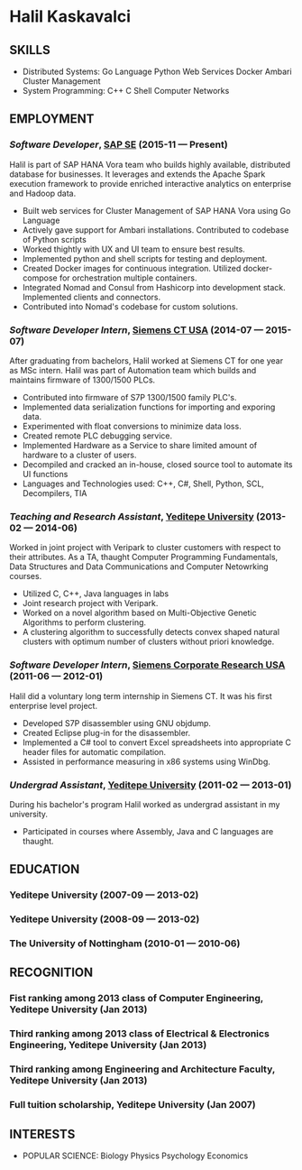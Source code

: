Halil Kaskavalci
============






## SKILLS

  - Distributed Systems: Go Language Python Web Services Docker Ambari Cluster Management 
  - System Programming: C++ C Shell Computer Networks 

## EMPLOYMENT

### *Software Developer*, [SAP SE](http://www.sap.com) (2015-11 — Present)

Halil is part of SAP HANA Vora team who builds highly available, distributed database for businesses. It leverages and extends the Apache Spark execution framework to provide enriched interactive analytics on enterprise and Hadoop data.
  - Built web services for Cluster Management of SAP HANA Vora using Go Language
  - Actively gave support for Ambari installations. Contributed to codebase of Python scripts
  - Worked thightly with UX and UI team to ensure best results.
  - Implemented python and shell scripts for testing and deployment.
  - Created Docker images for continuous integration. Utilized docker-compose for orchestration multiple containers.
  - Integrated Nomad and Consul from Hashicorp into development stack. Implemented clients and connectors.
  - Contributed into Nomad's codebase for custom solutions.

### *Software Developer Intern*, [Siemens CT USA](http://www.siemens.com) (2014-07 — 2015-07)

After graduating from bachelors, Halil worked at Siemens CT for one year as MSc intern. Halil was part of Automation team which builds and maintains firmware of 1300/1500 PLCs.
  - Contributed into firmware of S7P 1300/1500 family PLC's.
  - Implemented data serialization functions for importing and exporing data.
  - Experimented with float conversions to minimize data loss.
  - Created remote PLC debugging service.
  - Implemented Hardware as a Service to share limited amount of hardware to a cluster of users.
  - Decompiled and cracked an in-house, closed source tool to automate its UI functions
  - Languages and Technologies used: C++, C#, Shell, Python, SCL, Decompilers, TIA

### *Teaching and Research Assistant*, [Yeditepe University](http://www.yeditepe.edu.tr) (2013-02 — 2014-06)

Worked in joint project with Veripark to cluster customers with respect to their attributes. As a TA, thaught Computer Programming Fundamentals, Data Structures and Data Communications and Computer Netowrking courses.
  - Utilized C, C++, Java languages in labs
  - Joint research project with Veripark.
  - Worked on a novel algorithm based on Multi-Objective Genetic Algorithms to perform clustering.
  - A clustering algorithm to successfully detects convex shaped natural clusters with optimum number of clusters without priori knowledge.

### *Software Developer Intern*, [Siemens Corporate Research USA](http://www.siemens.com) (2011-06 — 2012-01)

Halil did a voluntary long term internship in Siemens CT. It was his first enterprise level project.
  - Developed S7P disassembler using GNU objdump.
  - Created Eclipse plug-in for the disassembler.
  - Implemented a C# tool to convert Excel spreadsheets into appropriate C header files for automatic compilation.
  - Assisted in performance measuring in x86 systems using WinDbg.

### *Undergrad Assistant*, [Yeditepe University](http://www.yeditepe.edu.tr) (2011-02 — 2013-01)

During his bachelor's program Halil worked as undergrad assistant in my university.
  - Participated in courses where Assembly, Java and C languages are thaught.




## EDUCATION

### Yeditepe University (2007-09 — 2013-02)



### Yeditepe University (2008-09 — 2013-02)



### The University of Nottingham (2010-01 — 2010-06)









## RECOGNITION

### Fist ranking among 2013 class of Computer Engineering, Yeditepe University (Jan 2013)

### Third ranking among 2013 class of Electrical & Electronics Engineering, Yeditepe University (Jan 2013)

### Third ranking among Engineering and Architecture Faculty, Yeditepe University (Jan 2013)

### Full tuition scholarship, Yeditepe University (Jan 2007)




## INTERESTS

- POPULAR SCIENCE: Biology Physics Psychology Economics 


